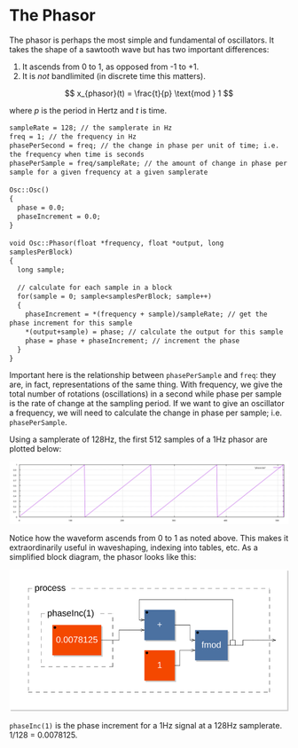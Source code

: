 # The Phasor

The phasor is perhaps the most simple and fundamental of oscillators. It takes the shape of a sawtooth wave but has two important differences:

  1. It ascends from 0 to 1, as opposed from -1 to +1.
  2. It is _not_ bandlimited (in discrete time this matters).

$$
  x_{phasor}(t) = \frac{t}{p} \text{mod } 1
$$

where _p_ is the period in Hertz and _t_ is time.

```
sampleRate = 128; // the samplerate in Hz
freq = 1; // the frequency in Hz
phasePerSecond = freq; // the change in phase per unit of time; i.e. the frequency when time is seconds
phasePerSample = freq/sampleRate; // the amount of change in phase per sample for a given frequency at a given samplerate

Osc::Osc()
{
  phase = 0.0;
  phaseIncrement = 0.0;
}

void Osc::Phasor(float *frequency, float *output, long samplesPerBlock)
{
  long sample;

  // calculate for each sample in a block
  for(sample = 0; sample<samplesPerBlock; sample++)
  {
    phaseIncrement = *(frequency + sample)/sampleRate; // get the phase increment for this sample
    *(output+sample) = phase; // calculate the output for this sample
    phase = phase + phaseIncrement; // increment the phase
  }
}
```
Important here is the relationship between `phasePerSample` and `freq`: they are, in fact, representations of the same thing. With frequency, we give the total number of rotations (oscillations) in a second while phase per sample is the rate of change at the sampling period. If we want to give an oscillator a frequency, we will need to calculate the change in phase per sample; i.e. `phasePerSample`.

Using a samplerate of 128Hz, the first 512 samples of a 1Hz phasor are plotted below:

![Phasor](images/phasor.svg)

Notice how the waveform ascends from 0 to 1 as noted above. This makes it extraordinarily useful in waveshaping, indexing into tables, etc. As a simplified block diagram, the phasor looks like this:

![Phasor Block Diagram](images/process.svg)

`phaseInc(1)` is the phase increment for a 1Hz signal at a 128Hz samplerate. 1/128 = 0.0078125.
